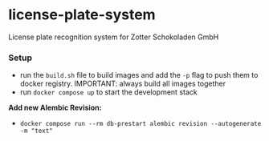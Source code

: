 # license-plate-system
License plate recognition system for Zotter Schokoladen GmbH

### Setup
- run the `build.sh` file to build images and add the `-p` flag to push them to docker registry. IMPORTANT: always build all images together
- run `docker compose up` to start the development stack

**Add new Alembic Revision:**
- `docker compose run --rm db-prestart alembic revision --autogenerate -m "text"`